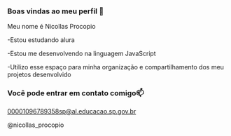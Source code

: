 ### Boas vindas ao meu perfil 👋
Meu nome é Nicollas Procopio

-Estou estudando alura

-Estou me desenvolvendo na linguagem JavaScript

-Utilizo esse espaço para minha organização e compartilhamento dos meu projetos desenvolvido

### Você pode entrar em contato comigo📫
00001096789358sp@al.educacao.sp.gov.br

@nicollas_procopio
